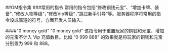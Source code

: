 ##GM指令集
###常用的指令
常用的指令包括“修改铜钱元宝”、“增加卡牌、装备”，”修改人物等级“，”修改Vip等级“，”跳过新手引导“等。服务器程序将常用的指令设成简短的符号，方面开发人员输入。

####"0 money gold"
"0 money gold" 该指令用于重置玩家的铜钱和元宝，增加的元宝不计入 Vip 充值数目。比如 "0 999 888" 的效果就是将玩家的铜钱和元宝分别置为 999 和 888。

